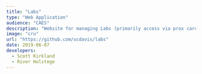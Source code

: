 ```yaml
---
title: "Labs"
type: "Web Application"
audience: "CAES"
description: "Website for managing Labs (primarily access via prox cards) for CAESDO."
image: "cru"
url: "https://github.com/ucdavis/labs"
date: 2019-06-07
developers:
  - Scott Kirkland
  - River Holstege
---
```

